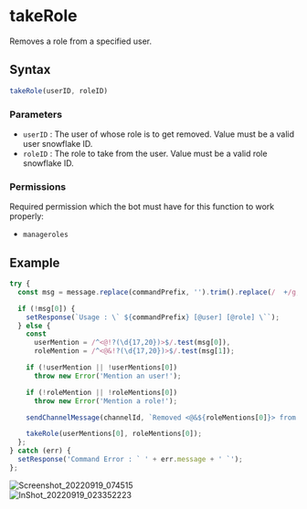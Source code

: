 # takeRole
Removes a role from a specified user.

## Syntax
```js
takeRole(userID, roleID)
```

### Parameters
- `userID` : The user of whose role is to get removed. Value must be a valid user snowflake ID.
- `roleID` : The role to take from the user. Value must be a valid role snowflake ID.

### Permissions
Required permission which the bot must have for this function to work properly:
- `manageroles`

## Example
```js
try {
  const msg = message.replace(commandPrefix, '').trim().replace(/  +/g, ' ').split(' ', 2);

  if (!msg[0]) {
    setResponse(`Usage : \` ${commandPrefix} [@user] [@role] \``);
  } else {
    const
      userMention = /^<@!?(\d{17,20})>$/.test(msg[0]),
      roleMention = /^<@&!?(\d{17,20})>$/.test(msg[1]);

    if (!userMention || !userMentions[0])
      throw new Error('Mention an user!');

    if (!roleMention || !roleMentions[0])
      throw new Error('Mention a role!');

    sendChannelMessage(channelId, `Removed <@&${roleMentions[0]}> from <@${userMentions[0]}>!`);

    takeRole(userMentions[0], roleMentions[0]);
  };
} catch (err) {
  setResponse('Command Error : ` ' + err.message + ' `');
};
```

![Screenshot_20220919_074515](https://user-images.githubusercontent.com/95774950/190939886-75bccf53-a8cd-4928-9f71-26a990689731.png)\
![InShot_20220919_023352223](https://user-images.githubusercontent.com/95774950/190939183-d1666cdd-4079-4ee2-a5b2-587e0dd656ed.jpg)
